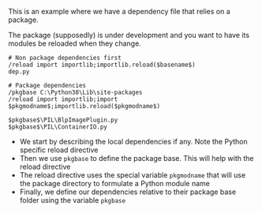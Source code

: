This is an example where we have a dependency file that relies on a package.

The package (supposedly) is under development and you want to have its modules be reloaded when they change.

```
# Non package dependencies first
/reload import importlib;importlib.reload($basename$)
dep.py

# Package dependencies
/pkgbase C:\Python38\Lib\site-packages
/reload import importlib;import $pkgmodname$;importlib.reload($pkgmodname$)

$pkgbase$\PIL\BlpImagePlugin.py
$pkgbase$\PIL\ContainerIO.py
```

* We start by describing the local dependencies if any. Note the Python specific reload directive
* Then we use `pkgbase` to define the package base. This will help with the reload directive
* The reload directive uses the special variable `pkgmodname` that will use the package directory to formulate a Python module name
* Finally, we define our dependencies relative to their package base folder using the variable `pkgbase`
